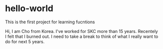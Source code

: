 # hello-world
This is the first project for learning fucntions

Hi, I am Cho from Korea. I've worked for SKC more than 15 years. Recentely I felt that I burned out. I need to take a break to think of what I really want to do for next 5 years. 
